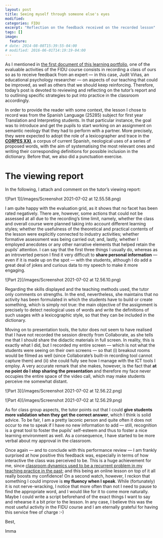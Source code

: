 ```yaml
---
layout: post
title: Seeing myself through someone else's eyes
modified:
categories: FIDU
excerpt: "Reflection on the feedback received on the recorded lesson"
tags: []
image:
  feature:
# date: 2014-08-08T15:39:55-04:00
# modified: 2016-06-01T14:19:19-04:00
---
```


As I mentioned in <a href="https://immalopez.github.io/fidu/teaching-career-and-philosophy/" target="_blank">the first document of this learning portfolio</a>, one of the evaluable activities of the FIDU course consists in recording a class of ours so as to receive feedback from an expert — in this case, Judit Viñas, an educational psychology researcher — on aspects of our teaching that could be improved, as well as others that we should keep reinforcing. Therefore, today’s post is devoted to reviewing and reflecting on the tutor’s report and to outlining specific strategies to put into practice in the classroom accordingly.

In order to provide the reader with some context, the lesson I chose to record was from the Spanish Language (25285) subject for first year Translation and Interpreting students. In that particular instance, the goal was to introduce and get the pupils to start working on an assignment on semantic neology that they had to perform with a partner. More precisely, they were expected to adopt the role of a lexicographer and trace in the <a href="https://www.rae.es/banco-de-datos/corpes-xxi" target="_blank">**CORPES XXI**</a>, a corpus of current Spanish, neological uses of a series of proposed words, with the aim of systematising the most relevant ones and writing their corresponding definitions for possible inclusion in the dictionary. Before that, we also did a punctuation exercise.

# The viewing report

In the following, I attach and comment on the tutor’s viewing report: 

![Part 1](/images/Screenshot 2021-07-02 at 12.55.58.png)

I am quite happy with the evaluation grid, as it shows that no facet has been rated negatively. There are, however, some actions that could not be assessed at all due to the recording’s time limit, namely, whether the class and overall course were planned taking into account different learning styles; whether the usefulness of the theoretical and practical contents of the lesson were explicitly connected to industry activities; whether formative assessment was being carried out; and, lastly, whether I employed anecdotes or any other narrative elements that helped retain the pupils’ attention. I can say that the first three things I usually do, whereas as an introverted person I find it very difficult to **share personal information** — even if it is made up on the spot — with the students, although I do add a great deal of jokes and curious data to my speech to make it more engaging.

![Part 2](/images/Screenshot 2021-07-02 at 12.56.10.png)

Regarding the skills displayed and the teaching methods used, the tutor only comments on strengths. In the end, nevertheless, she maintains that no activity has been formulated in which the students have to build or create something, which is simply not true: the main objective of the assignment is precisely to detect neological uses of words and write the definitions of such usages with a lexicographic style, so that they can be included in the dictionary.

Moving on to presentation tools, the tutor does not seem to have realised that I have not recorded the session directly from Collaborate, as she tells me that I should share the didactic materials in full screen. In reality, this is exactly what I did, but I recorded my entire screen —  which is not what the students were seeing on their own screens — so that (i) breakout rooms would be filmed as well (since Collaborate’s built-in recording tool cannot capture them) and (ii) she could fully see how I manage with the ICT tools I employ. A very accurate remark that she makes, however, is the fact that **at no point do I stop sharing the presentation** and therefore my face never occupies the entire space of the video call, which may make students perceive me somewhat distant.

![Part 3](/images/Screenshot 2021-07-02 at 12.56.22.png)

![Part 4](/images/Screenshot 2021-07-02 at 12.56.29.png)

As for class group aspects, the tutor points out that I could **give students more validation when they get the correct answer**, which I think is solid advice. To be fair, I am a pretty laconic person and quite often it does not occur to me to speak if I have no new information to add — still, recognition is a great tool to foster the pupils’ self-esteem and thus to foster a nice learning environment as well. As a consequence, I have started to be more verbal about my approval in the classroom.

Once again — and to conclude with this performance review — I am frankly surprised at how positive this feedback was, especially in terms of how interactive the class was perceived to be. This is a huge achievement for me, since <a href="https://immalopez.github.io/blog/cierre-practicas/" target="_blank">classroom dynamics used to be a recurrent problem in my teaching practice in the past</a>; and this being an online lesson on top of it all really boosts my confidence! On a second watch, however, I reckon that something I could improve is **my fluency when I speak**. While (fortunately) it is not nerve-wracking, I notice that more often than not I need to pause to find the appropriate word, and I would like for it to come more naturally. Maybe I could write a script beforehand of the exact things I want to say and rehearse it a bit prior to the lesson. In any case, I believe this was the most useful activity in the FIDU course and I am eternally grateful for having this service free of charge :-)

Best,

Imma
